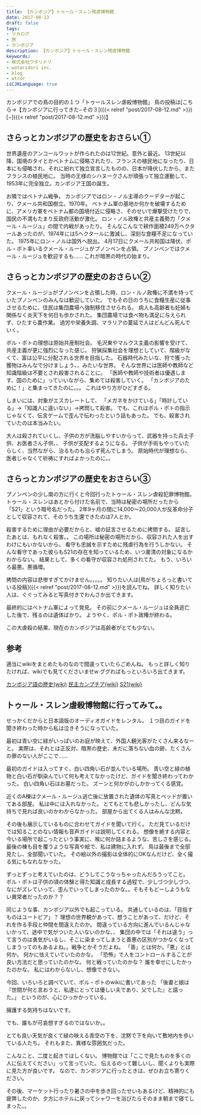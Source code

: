 ```yaml
---
title: 【カンボジア】トゥール・スレン残虐博物館
date: 2017-08-13
draft: false
tags:
- ツカログ
- 旅
- カンボジア
description: 【カンボジア】トゥール・スレン残虐博物館
keywords:
- 株式会社ワタリドリ
- wataridori inc.
- blog
- wtrdr
isCJKLanguage: true
---
```

カンボジアでの鳥の目的の１つ「トゥールスレン虐殺博物館」
鳥の投稿は[こちら→【カンボジアに行ってきた−その３]({{< relref "post/2017-08-12.md" >}})[−]({{< relref "post/2017-08-12.md" >}})】

## さらっとカンボジアの歴史をおさらい①
世界遺産のアンコールワットが作られたのは12世紀。意外と最近。
13世紀以降、国境のタイとかベトナムに侵略されたり、フランスの植民地になったり、日本にも侵略され、それに紛れて独立宣言したものの、日本が降伏したから、またフランスの植民地に。
当時の王様のシハヌークさんが頑張って独立運動して、1953年に完全独立。カンボジア王国の誕生。

お隣ではベトナム戦争。
カンボジアではロン・ノル主導のクーデターが起こり、クメール共和国樹立。1970年。
ベトナム軍の基地か何かを破壊するために、アメリカ軍をベトナム都の国境付近に侵略さ、そのせいで爆撃受けたりで、国民の不満もたまり反政府活動が激化。
ロン・ノル政権と共産主義勢力「クメール・ルージュ」の間で内戦があったり。
そんなこんなで耕作面積249万ヘクタールあったのが、1974年には5ヘクタールに激減し、深刻な食糧不足になっていた。
1975年にロン・ノルは国外へ脱出。
4月17日にクメール共和国は降伏、ポル・ポト率いるクメール・ルージュがプノンペンを占領。
プノンペンではクメール・ルージュを歓迎するも……
これが暗黒の時代の始まり。

## さらっとカンボジアの歴史のおさらい②
クメール・ルージュがプノンペンを占領した時、ロン・ルノ政権に不満を持っていたプノンペンのみんなは歓迎していた。
でもその日のうちに食糧生産に従事させるために、住民は集団農場へ強制移住させられる。
病人も高齢者も妊婦も関係なく炎天下を何日も歩かされた。
集団農場では食べ物も満足に与えられず、ひたすら農作業。
過労や栄養失調、マラリアの蔓延で人はどんどん死んでいく。

ポル・ポトの理想は原始共産制社会。
毛沢東やマルクス主義の影響を受けて、共産主義が更に強烈になった感じ。
狩猟採集社会を理想としていて、階級がなくて、富は公平に分配される世界を目指した。
石器時代みたいな、狩で獲った獲物はみんなで分けましょう、、みたいな世界。
そんな世界には医師や教師など知識階級は不要とされ殺害されることに。
「医師や教師や技術者は優遇します、国のために」っていいながら、集めては殺害していく。
「カンボジアのために！」と集まってきたのに。。。
これはやり方がひどすぎる。

しまいには、対象がエスカレートして、
「メガネをかけている」「時計している」→「知識人に違いない」→拷問して殺害。
でも、これはポル・ポトの指示じゃなくて、伝言ゲームで歪んで伝わったという話もあった。
でも、殺害されていたのは本当みたい。

大人は殺されていくし、子供の方が洗脳しやすいからって、武器を持った兵士子供、お医者さん子供、、
子供が支配するようになる。
子供が手術もやっていたらしく、当然ながら、治るものも治らず死んでしまう。
原始時代が理想なら、医者じゃなくて祈祷にすればよかったのに。。

## さらっとカンボジアの歴史をおさらい③
プノンペンの少し南の方に行くと今回行ったトゥール・スレン虐殺犯罪博物館。
トゥール・スレンはあとから付けた名前で、当時は秘密の場所だったから「S21」という暗号名だった。
2年9ヶ月の間に14,000～20,000人が反革命分子として収容されて、そのうち生還できたのは7人とか。

殺害するために理由が必要だからと、嘘の証言させるために拷問する。
証言したあとは、もれなく殺害。。
この場所は秘密の場所だから、収容された人を出すわけにもいかないから。
看守も忠誠を示すために残虐行為を行うしかない。
そんな看守であった彼らもS21の存在を知っているため、いつ粛清の対象になるかわからない。
結果として、多くの看守が収容され処刑されてた。
もう、いろいろ最悪。悪循環。

拷問の内容は悲惨すぎてかけません。。。。。
知りたい人は[鳥がちょろっと書いている投稿]({{< relref "post/2017-08-12.md" >}})を読んでね。
詳しく知りたい人は、ぐぐってみると写真付きでわんさか出てきます。

最終的にはベトナム軍によって発見。
その前にクメール・ルージュは全員逃亡した後で、残るのは遺体ばかり。
ようやく、ポル・ポト政権が終わる。

この大虐殺の結果、現在のカンボジアは高齢者がとても少ない。

## 参考
適当にwikiをまとめたものなので間違っていたらごめんね。
もっと詳しく知りたければ、wikiでも見てくださいませw
ググればもっといろいろ出てきます。

[カンボジア語の歴史(wiki)](https://ja.wikipedia.org/wiki/%E3%82%AB%E3%83%B3%E3%83%9C%E3%82%B8%E3%82%A2%E3%81%AE%E6%AD%B4%E5%8F%B2)
[民主カンプチア(wiki)](https://ja.wikipedia.org/wiki/%E6%B0%91%E4%B8%BB%E3%82%AB%E3%83%B3%E3%83%97%E3%83%81%E3%82%A2)
[S21(wiki)](https://ja.wikipedia.org/wiki/S21_(%E3%83%88%E3%82%A5%E3%83%BC%E3%83%AB%E3%83%BB%E3%82%B9%E3%83%AC%E3%83%B3))

## トゥール・スレン虐殺博物館に行ってみて。。
せっかくだからと日本語版のオーディオガイドをレンタル。
１つ目のガイドを聞き終わった時から私は泣きそうになっていた。

最初は青い空に緑がいっぱいのお庭が映えて、外国人観光客がたくさん来るなーと。
実際は、それとは正反対、暗黒の歴史、未だに落ちない血の跡、たくさんの罪のない人がここで……

最初のガイドは入ってすぐ、白い四角い石が並んでいる場所。
青い空と緑の植物と白い石が馴染んでいて何も考えてなかったけど、ガイドを聞き終わってわかった。
白い四角い石はお墓だった。
ズーンと何かがのしかかってくる感覚。

近くのA棟はクメール・ルージュ逃亡後に放置された遺体の写真とベッドが置いてある部屋。
私は中には入れなかった。
とてもとても悲しかったし、どんな気持ちで見れば良いのかわからなかった。
部屋から出てくる人はみんな沈黙。

その後も展示しているものに合わせてガイドを聞いて行く。
ただ見ているだけでは知ることのない情報も音声ガイドは説明してくれる。
想像を絶する内容と今いる場所で起こったという事実に、喉に何か詰まるような、苦しさを感じる。
最後の棟も目を覆うような写真や絵で、私は建物に入れず。
鳥は最後まで全部見たし、全部聞いていた。
その絵以外の撮影は全体的にOKなんだけど、全く撮る気にもなれなかった。

ずっとずっと考えていたのは、どうしてこうなっちゃったんだろうってこと。
ポル・ポトは子供の頃の体験と得た知識と成長する過程で、少しづつ少しづつ、なにがズレていって、歪んでいってしまったのかな。。そもそもどーしようもない異常者だったのか？？

同じような事、カンボジア以外でも起こっている。
共通しているのは、「目指すものはユートピア」？
理想の世界観があって、想うことがあって、だけど、それを作る手段と仲間を間違えたのか。
間違っている方向に進んでいるんじゃないかって、途中で気がついた人いないのかな、、
集団の中では「それは違う」って言うのは勇気がいるし、そこに染まってしまうと善悪の区別がつかなくなってしまうってのもあるよね。。戦争とかそうだよね。
「善」とは何か。「悪」とは何か。
何かに怯えていていたのかな。
「恐怖」で人をコントロールすることが良い方法だと思っていたのかな。
何と戦っていたのかな？
誰を幸せにしたかったのかな。
私にはわからないし、想像できない。

今回、いろいろと調べていて、ポル・ポトのwikiに書いてあった
「後妻と娘は『世間が何と言おうと、私達にとっては優しい夫であり、父でした』と語った。」
というのが、心にひっかかっている。


擁護する気持ちはないです。


でも、誰もが可哀想すぎるのではないか。。


とても良い天気が良くて緑の映える青空の下を、沈黙で下を向いて敷地内を歩いている人たち。
それもまた、異様な雰囲気だった。

こんなこと、二度と起きてほしくない。
博物館では「ここで見たものを多くの人に伝えてください」って言っていた。
伝えるのって難しいし、聞くよりも実際に見た方が良いです。
なので、カンボジアに行ったときは、ぜひお立ち寄りください。

その後、マーケット行ったり暑さの中を歩き回ったせいもあるけど、精神的にも疲弊したのか、夕方にホテルに戻ってシャワーを浴びたらそのまま朝まで寝てしまった。。

